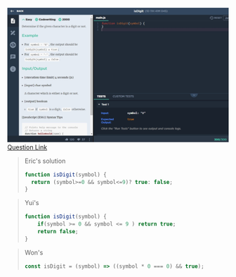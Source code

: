 ![(2019.09.15)isDigit](images/(2019.09.15)isDigit.jpg)
[Question Link](https://app.codesignal.com/challenge/n5MhXxfpoWf5unNfj)

> Eric's solution
>```js
>function isDigit(symbol) {
>   return (symbol>=0 && symbol<=9)? true: false;
>}
>```

> Yui's
>```js
> function isDigit(symbol) {    
>     if(symbol >= 0 && symbol <= 9 ) return true;
>     return false;
> }

> Won's
>```js
> const isDigit = (symbol) => ((symbol * 0 === 0) && true);

